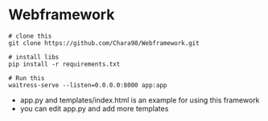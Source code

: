 # Webframework

```
# clone this
git clone https://github.com/Chara98/Webframework.git

# install libs
pip install -r requirements.txt

# Run this
waitress-serve --listen=0.0.0.0:8000 app:app
```
- app.py and templates/index.html is an example for using this framework
- you can edit app.py and add more templates